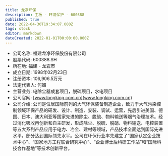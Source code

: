 ```yaml
---
title: 龙净环保
description: 主板 - 环境保护 - 600388
published: true
date: 2022-04-30T19:34:07.000Z
tags: stock
editor: markdown
dateCreated: 2022-01-01T00:00:00.000Z
---
```


- 公司名称: 福建龙净环保股份有限公司
- 股票代码: 600388.SH
- 所在地: 福建 - 龙岩市
- 成立日期: 1998年02月23日
- 注册资本: 106,906.5万元
- 法定代表人: 何媚
- 主营业务: 电除尘器成套项目，脱硫项目，水电项目
- 公司官网: [www.longking.com.cn](www.longking.com.cn)
- 公司介绍: 公司是位居国际前列的大气环保装备制造企业，致力于大气污染控制领域环保产品的研发、设计、制造、安装、调试、运营，先后引进美国、德国、日本、澳大利亚等国家先进的除尘、脱硫、物料输送等烟气治理技术。经过消化吸收再创新和自主研发，形成除尘、脱硫、脱硝、物料输送、电控装置等五大系列产品应用于电力、冶金、建材等领域，产品技术全面达到国际先进水平，部分达到国际领先水平。公司在环保行业率先建立了“国家认定企业技术中心”、“国家地方工程联合研究中心”、“企业博士后科研工作站”和“国际科技合作基地”等技术创新平台。


